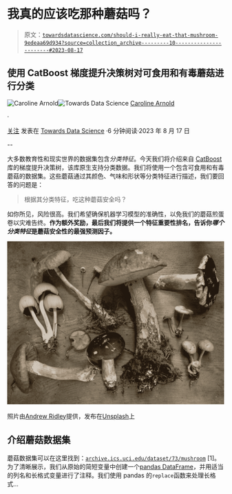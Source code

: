 # 我真的应该吃那种蘑菇吗？

> 原文：[`towardsdatascience.com/should-i-really-eat-that-mushroom-9edeaa69d934?source=collection_archive---------10-----------------------#2023-08-17`](https://towardsdatascience.com/should-i-really-eat-that-mushroom-9edeaa69d934?source=collection_archive---------10-----------------------#2023-08-17)

## 使用 CatBoost 梯度提升决策树对可食用和有毒蘑菇进行分类

[](https://medium.com/@caroline.arnold_63207?source=post_page-----9edeaa69d934--------------------------------)![Caroline Arnold](https://medium.com/@caroline.arnold_63207?source=post_page-----9edeaa69d934--------------------------------)[](https://towardsdatascience.com/?source=post_page-----9edeaa69d934--------------------------------)![Towards Data Science](https://towardsdatascience.com/?source=post_page-----9edeaa69d934--------------------------------) [Caroline Arnold](https://medium.com/@caroline.arnold_63207?source=post_page-----9edeaa69d934--------------------------------)

·

[关注](https://medium.com/m/signin?actionUrl=https%3A%2F%2Fmedium.com%2F_%2Fsubscribe%2Fuser%2F9367198e7a3c&operation=register&redirect=https%3A%2F%2Ftowardsdatascience.com%2Fshould-i-really-eat-that-mushroom-9edeaa69d934&user=Caroline+Arnold&userId=9367198e7a3c&source=post_page-9367198e7a3c----9edeaa69d934---------------------post_header-----------) 发表在 [Towards Data Science](https://towardsdatascience.com/?source=post_page-----9edeaa69d934--------------------------------) ·6 分钟阅读·2023 年 8 月 17 日[](https://medium.com/m/signin?actionUrl=https%3A%2F%2Fmedium.com%2F_%2Fvote%2Ftowards-data-science%2F9edeaa69d934&operation=register&redirect=https%3A%2F%2Ftowardsdatascience.com%2Fshould-i-really-eat-that-mushroom-9edeaa69d934&user=Caroline+Arnold&userId=9367198e7a3c&source=-----9edeaa69d934---------------------clap_footer-----------)

--

[](https://medium.com/m/signin?actionUrl=https%3A%2F%2Fmedium.com%2F_%2Fbookmark%2Fp%2F9edeaa69d934&operation=register&redirect=https%3A%2F%2Ftowardsdatascience.com%2Fshould-i-really-eat-that-mushroom-9edeaa69d934&source=-----9edeaa69d934---------------------bookmark_footer-----------)

大多数教育性和现实世界的数据集包含*分类特征*。今天我们将介绍来自 [CatBoost](https://catboost.ai) 库的梯度提升决策树，该库原生支持分类数据。我们将使用一个包含可食用和有毒蘑菇的数据集。这些蘑菇通过其颜色、气味和形状等分类特征进行描述，我们要回答的问题是：

> 根据其分类特征，吃这种蘑菇安全吗？

如你所见，风险很高。我们希望确保机器学习模型的准确性，以免我们的蘑菇煎蛋卷以灾难告终。**作为额外奖励，最后我们将提供一个特征重要性排名，告诉你*哪个分类特征*是蘑菇安全性的最强预测因子。**

![](img/9cdc72d1005c4c8a46835b140da5f21e.png)

照片由[Andrew Ridley](https://unsplash.com/@aridley88?utm_source=medium&utm_medium=referral)提供，发布在[Unsplash](https://unsplash.com/?utm_source=medium&utm_medium=referral)上

## 介绍蘑菇数据集

蘑菇数据集可以在这里找到：[`archive.ics.uci.edu/dataset/73/mushroom`](https://archive.ics.uci.edu/dataset/73/mushroom) [1]。为了清晰展示，我们从原始的简短变量中创建一个[pandas DataFrame](https://pandas.pydata.org/docs/reference/api/pandas.DataFrame.html)，并用适当的列名和长格式变量进行了注释。我们使用 pandas 的`replace`函数来处理长格式...
